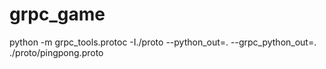 # grpc_game


python -m grpc_tools.protoc -I./proto --python_out=. --grpc_python_out=. ./proto/pingpong.proto
